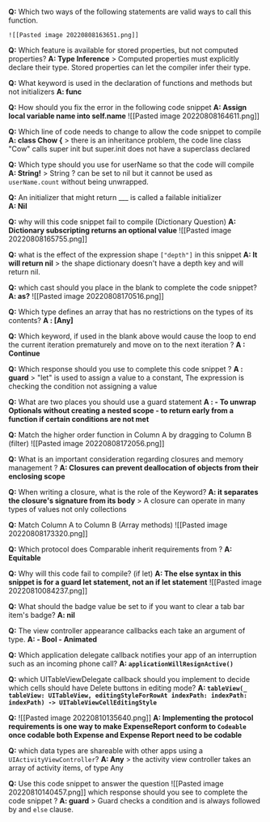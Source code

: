 **Q:** Which two ways of the following statements are valid ways to call this function.

	![[Pasted image 20220808163651.png]]


**Q:** Which feature is available for stored properties, but not computed properties? 
	**A: Type Inference**
	> Computed properties must explicitly declare their type. Stored properties can let the compiler infer their type. 

**Q:** What keyword is used in the declaration of functions and methods but not initializers
	**A: func**


**Q:** How should you fix the error in the following code snippet
	**A: Assign local variable name into self.name**
	![[Pasted image 20220808164611.png]]

**Q:** Which line of code needs to change to allow the code snippet to compile
	**A: class Chow {**
	> there is an inheritance problem, the code line class "Cow" calls super init but super.init does not have a superclass declared

**Q:** Which type should you use for userName so that the code will compile 
	**A: String!**
	> String ? can be set to nil but it cannot be used as `userName.count` without being unwrapped.

**Q:** An initializer that might return ___ is called a failable initializer  
	 **A: Nil**

**Q:** why will this code snippet fail to compile (Dictionary Question)
	**A: Dictionary subscripting returns an optional value**
	![[Pasted image 20220808165755.png]]


**Q:** what is the effect of the expression shape `["depth"]` in this snippet 
	**A: It will return nil**
	> the shape dictionary doesn't have a depth key and will return nil.
	

**Q:** which cast should you place in the blank to complete the code snippet? 
	**A: as?**
	![[Pasted image 20220808170516.png]]

**Q:** Which type defines an array that has no restrictions on the types of its contents? 
	**A : [Any]**

**Q:** Which keyword, if used in the blank above would cause the loop to end the current iteration prematurely and move on to the next iteration ?
	**A : Continue**

**Q:** Which response should you use to complete this code snippet ?
	**A : guard**
	> "let" is used to assign a value to a constant, The expression is checking the condition not assigning a value 

**Q:** What are two places you should use a guard statement 
	**A : 
	- To unwrap Optionals without creating a nested scope
	- to return early from a function if certain conditions are not met**

**Q:** Match the higher order function in Column A by dragging to Column B (filter)
	![[Pasted image 20220808172056.png]]

**Q:** What is an important consideration regarding closures and memory management ?
	**A: Closures can prevent deallocation of objects from their enclosing scope**

**Q:** When writing a closure, what is the role of the Keyword? 
	**A: it separates the closure's signature from its body**
	> A closure can operate in many types of values not only collections 

**Q:** Match Column A to  Column B (Array methods) 
	![[Pasted image 20220808173320.png]]

**Q:** Which protocol does Comparable inherit requirements from ?
	**A: Equitable**


**Q:** Why will this code fail to compile? (if let)
	**A: The else syntax in this snippet is for a guard let statement, not an if let statement**
	![[Pasted image 20220810084237.png]]
	

**Q:** What should the badge value be set to if you want to clear a tab bar item's badge?
	**A: nil**

**Q:** The view controller appearance callbacks each take an argument of type.
	**A: - Bool 
		- Animated**

**Q:** Which application delegate callback notifies your app of an interruption such as an incoming phone call? 
	**A: `applicationWillResignActive()`**

**Q:** which UITableViewDelegate callback should you implement to decide which cells should have Delete buttons in editing mode?
	**A: `tableView(_ tableView: UITableView, editingStyleForRowAt indexPath: indexPath: indexPath) -> UITableViewCellEditingStyle`**


**Q:** ![[Pasted image 20220810135640.png]]
	**A: Implementing the protocol requirements is one way to make ExpenseReport conform to `Codeable` once codable both Expense and Expense Report need to be codable**

**Q:** which data types are shareable with other apps using a `UIActivityViewController`? 
	**A: Any**
	> the activity view controller takes an array of activity items, of type Any
	
**Q:** Use this code snippet to answer the question 
	![[Pasted image 20220810140457.png]]
	which response should you see to complete the code snippet ?
	**A: guard**
	> Guard checks a condition and is always followed by and `else` clause.